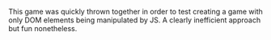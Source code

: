 This game was quickly thrown together in order to test creating a game with only DOM elements being manipulated by JS. A clearly inefficient approach but fun nonetheless.

